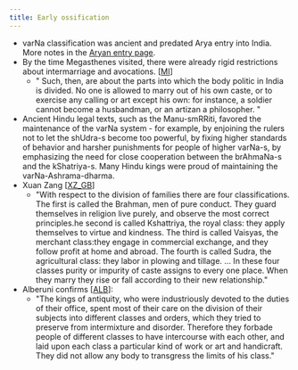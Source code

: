 ```yaml
---
title: Early ossification
---
```


- varNa classification was ancient and predated Arya entry into India. More notes in the [Aryan entry page](../../ethnic-shifts/Arya-invasion/).
- By the time Megasthenes visited, there were already rigid restrictions about intermarriage and avocations. \[[MI](http://www.sdstate.edu/projectsouthasia/upload/Megasthene-Indika.pdf)\]
    - " Such, then, are about the parts into which the body politic in India is divided. No one is allowed to marry out of his own caste, or to exercise any calling or art except his own: for instance, a soldier cannot become a husbandman, or an artizan a philosopher. "
- Ancient Hindu legal texts, such as the Manu-smRRiti, favored the maintenance of the varNa system - for example, by enjoining the rulers not to let the shUdra-s become too powerful, by fixing higher standards of behavior and harsher punishments for people of higher varNa-s, by emphasizing the need for close cooperation between the brAhmaNa-s and the kShatriya-s. Many Hindu kings were proud of maintaining the varNa-Ashrama-dharma.
- Xuan Zang \[[XZ_GB](https://books.google.com/books?id=oNhVAAAAYAAJ&pg=PA82&lpg=PA82&dq=With+respect+to+the+division+of+families+there+are+four+classifications.+The+first+is+called+the+Brahman,+men+of+pure+conduct.&source=bl&ots=lp-gckTVmi&sig=BwGuD_a8UlvF7xrJGXnGpvFMVQw&hl=sa&sa=X&ved=0CCAQ6AEwAWoVChMIgLyk4uD8xgIVlVyICh3Epgl9#v=onepage&q=With%20respect%20to%20the%20division%20of%20families%20there%20are%20four%20classifications.%20The%20first%20is%20called%20the%20Brahman%2C%20men%20of%20pure%20conduct.&f=false)\]
    - "With respect to the division of families there are four classifications. The first is called the Brahman, men of pure conduct. They guard themselves in religion live purely, and observe the most correct principles.he second is called Kshattriya, the royal class: they apply themselves to virtue and kindness. The third is called Vaisyas, the merchant class:they engage in commercial exchange, and they follow profit at home and abroad. The fourth is called Sudra, the agricultural class: they labor in plowing and tillage. ... In these four classes purity or impurity of caste assigns to every one place. When they marry they rise or fall according to their new relationship."
- Alberuni confirms \[[ALB](http://www.columbia.edu/cu/lweb/digital/collections/cul/texts/ldpd_5949073_001/pages/ldpd_5949073_001_00000155.html?toggle=text&menu=maximize&top=200px&left=70px)\]:
    - "The kings of antiquity, who were industriously devoted to the duties of their office, spent most of their care on the division of their subjects into different classes and orders, which they tried to preserve from intermixture and disorder. Therefore they forbade people of different classes to have intercourse with each other, and laid upon each class a particular kind of work or art and handicraft. They did not allow any body to transgress the limits of his class."

